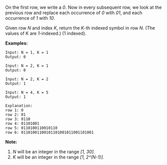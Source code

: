 On the first row, we write a *0*. Now in every subsequent row, we look at the previous row and replace each occurrence of *0* with *01*, and each occurrence of *1* with *10*.

Given row *N* and index *K*, return the *K*-th indexed symbol in row *N*. (The values of K are *1*-indexed.) (1 indexed).

**Examples:**
```
Input: N = 1, K = 1
Output: 0

Input: N = 2, K = 1
Output: 0

Input: N = 2, K = 2
Output: 1

Input: N = 4, K = 5
Output: 1

Explanation:
row 1: 0
row 2: 01
row 3: 0110
row 4: 01101001
row 5: 0110100110010110
row 6: 01101001100101101001011001101001
```

**Note:**

1. *N* will be an integer in the range *[1, 30]*.
2. *K* will be an integer in the range *[1, 2^(N-1)]*.